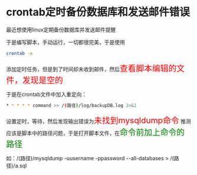 # crontab定时备份数据库和发送邮件错误

<!-- more -->

最近想使用linux定期备份数据库并发送邮件提醒

于是编写脚本，手动运行，一切都很完美，于是使用

```sh
crontab -e
```

添加定时任务，但是到了时间却未收到邮件，然后<span style="font-size: 22px; color: red;">查看脚本编辑的文件，发现是空的</span>

于是在crontab文件中加入重定向：

```sh
* * * * * command >> /(路径)/log/backupDB.log 2>&1
```

设置定时，等待，然后发现输出错误为<span style="font-size: 22px; color: red;">未找到mysqldump命令</span>
推测应该是脚本中的路径问题，于是打开脚本文件，在<span style="font-size: 22px; color: green;">命令前加上命令的路径</span>

如：/(路径)/mysqldump -uusername -ppassword --all-databases > /(路径)/a.sql

